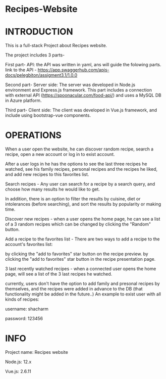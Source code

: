 # Recipes-Website

# INTRODUCTION
This is a full-stack Project about Recipes website.

The project includes 3 parts-

First part- API: the API was written in yaml, ans will guide the folowing parts. link to the API - https://app.swaggerhub.com/apis-docs/pelegbiton/assigment3.1/1.0.0

Second part- Server side: The server was developed in Node.js environment and Express.js framework. This part includes a connection with external API (https://spoonacular.com/food-api/) and uses a MySQL DB in Azure platform.

Third part- Client side: The client was developed in Vue.js framework, and include using bootstrap-vue components.

# OPERATIONS
When a user open the website, he can discover random recipe, search a recipe, open a new account or log in to exist account.

After a user logs in he has the options to see the last three recipes he watched, see his family recipes, personal recipes and the recipes he liked, and add new recipes to this favorites list.

Search recipes - Any user can search for a recipe by a search query, and choose how many results he would like to get.

In addition, there is an option to filter the results by cuisine, diet or intolerances (before searching), and sort the results by popularity or making time.

Discover new recipes - when a user opens the home page, he can see a list of a 3 random recipes which can be changed by clicking the "Random" button.

Add a recipe to the favorites list - There are two ways to add a recipe to the account's favorites list:

by clicking the "add to favorites" star button on the recipe preview.
by clicking the "add to favorites" star button in the recipe presentation page.

3 last recently watched recipes - when a connected user opens the home page, will see a list of the 3 last recipes he watched.

currently, users don't have the option to add family and presonal recipes by themselves, and the recipes were added in advance to the DB (that functionality might be added in the future..) An example to exist user with all kinds of recipes:

username: shacharm

password: 123456

# INFO
Project name: Recipes website

Node.js: 12.x

Vue.js: 2.6.11
